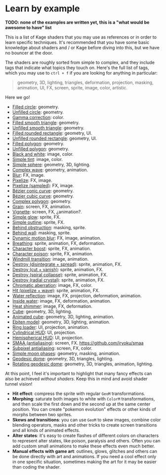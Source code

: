 # Learn by example

**TODO: none of the examples are written yet, this is a "what would be awesome to have" list**

This is a list of Kage shaders that you may use as references or in order to learn specific techniques. It's recommended that you have some basic knowledge about shaders and / or Kage before diving into this, but we have no bouncer at the door.

The shaders are roughly sorted from simple to complex, and they include tags that indicate what topics they touch on. Here's the full list of tags, which you may use to `ctrl + f` if you are looking for anything in particular:
> geometry, 3D, lighting, triangles, deformation, projection, masking, animation, UI, FX, screen, sprite, image, color, artistic.

Here we go!
- [Filled circle](): geometry.
- [Unfilled circle](): geometry.
- [Gamma correction](): color.
- [Filled smooth triangle](): geometry.
- [Unfilled smooth triangle](): geometry.
- [Filled rounded rectangle](): geometry, UI.
- [Unfilled rounded rectangle](): geometry, UI.
- [Filled polygon](): geometry.
- [Unfilled polygon](): geometry.
- [Black and white](): image, color.
- [Simple tint](): image, color.
- [Simple sphere](): geometry, 3D, lighting.
- [Complex wave](): geometry, animation.
- [Blur](): FX, image.
- [Pixelize](): FX, image.
- [Pixelize (sampled)](): FX, image.
- [Bézier conic curve](): geometry.
- [Bézier cubic curve](): geometry.
- [Complex polygon](): geometry.
- [Grain](): screen, FX, animation.
- [Vignette](): screen, FX, ¿animation?.
- [Simple glow](): sprite, FX.
- [Simple outline](): sprite, FX.
- [Behind obstruction](): masking, sprite.
- [Behind wall](): masking, sprite.
- [Dynamic motion blur](): FX, image, animation.
- [Breathing](): sprite, animation, FX, deformation.
- [Character boost](): sprite, FX, animation.
- [Character poison](): sprite, FX, animation.
- [Windmill transition](): image, animation.
- [Destroy (disintegrate + spread)](): sprite, animation, FX.
- [Destroy (cut + vanish)](): sprite, animation, FX.
- [Destroy (spiral collapse)](): sprite, animation, FX.
- [Destroy (radial crystal)](): sprite, animation, FX.
- [Chromatic aberration](): image, FX, color.
- [Hit (pixelize + wave)](): sprite, animation, FX.
- [Water reflection](): image, FX, projection, deformation, animation.
- [Inside water](): image, FX, deformation, animation.
- [Heat shimmer](): image, FX, deformation.
- [Cube](): geometry, 3D, lighting.
- [Animated cube](): geometry, 3D, lighting, animation.
- [Ebiten model](): geometry, 3D, lighting, animation.
- [Ring loader](): UI, projection, animation.
- [Cylindrical HUD](): UI, projection.
- [Hemispherical HUD](): UI, projection.
- [SMAA (antialiasing)](): screen, FX. https://github.com/iryoku/smaa
- [Subpixel antialiasing](): screen, FX, color.
- [Simple moon phases](): geometry, masking, animation.
- [Geodesic dome](): geometry, 3D, triangles, lighting.
- [Rotating geodesic dome](): geometry, 3D, triangles, animation, lighting.

At this point, I feel it's important to highlight that many fancy effects can also be achieved *without shaders*. Keep this in mind and avoid shader tunnel vision!
- **Hit effect**: compress the sprite with regular `GeoM` transformations.
- **Morphing**: saturate both images to white with `ColorM` transformations, and then scale the first down and the second up at the same center position. You can create "pokemon evolution" effects or other kinds of morphs between two sprites.
- **Skews and transitions**: you can use `GeoM` to skew images, combine color blending operators, masks and other tricks to create screen transitions and all kinds of animated effects.
- **Alter states**: it's easy to create flashes of different colors on characters to represent alter states, like poison, paralysis and others. Often you can add custom small animations to make these effects even much better.
- **Manual effects with game art**: outlines, glows, glitches and others can be done directly with art and animations. If you need a cool effect only in one specific situation, sometimes making the art for it may be easier than coding the shader.
